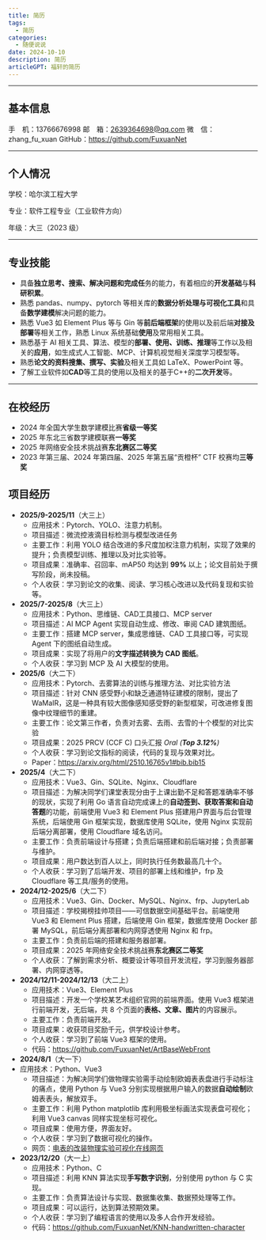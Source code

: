 ```yaml
---
title: 简历
tags:
  - 简历
categories:
  - 随便说说
date: 2024-10-10
description: 简历
articleGPT: 福轩的简历
---
```



---
## 基本信息

手　机：13766676998
邮　箱：2639364698@qq.com
微　信：zhang_fu_xuan
GitHub：https://github.com/FuxuanNet

---

## 个人情况

学校：哈尔滨工程大学

专业：软件工程专业（工业软件方向）

年级：大三（2023 级）

---

## 专业技能

- 具备**独立思考、搜索、解决问题和完成任**务的能力，有着相应的**开发基础**与**科研积累**。
- 熟悉 pandas、numpy、pytorch 等相关库的**数据分析处理与可视化工具**和具备**数学建模**解决问题的能力。
- 熟悉 Vue3 如 Element Plus 等与 Gin 等**前后端框架**的使用以及前后端**对接及部署**等相关工作，熟悉 Linux 系统基础**使用**及常用相关工具。
- 熟悉基于 AI 相关工具、算法、模型的**部署、使用、训练、推理**等工作以及相关的**应用**，如生成式人工智能、MCP、计算机视觉相关深度学习模型等。
- 熟悉**论文的资料搜集、撰写、实验**及相关工具如 LaTeX、PowerPoint 等。
- 了解工业软件如**CAD**等工具的使用以及相关的基于C++的**二次开发**等。

---

## 在校经历

- 2024 年全国大学生数学建模比赛**省级一等奖**
- 2025 年东北三省数学建模联赛**一等奖**
- 2025 年网络安全技术挑战赛**东北赛区二等奖**
- 2023 年第三届、2024 年第四届、2025 年第五届“贡橙杯” CTF 校赛均**三等奖**

## 项目经历

- **2025/9-2025/11**（大三上）
  - 应用技术：Pytorch、YOLO、注意力机制。
  - 项目描述：微流控液滴目标检测与模型改进任务
  - 主要工作：利用 YOLO 结合改进的多尺度加权注意力机制，实现了效果的提升；负责模型训练、推理以及对比实验等。
  - 项目成果：准确率、召回率、mAP50 均达到 **99%** 以上；论文目前处于撰写阶段，尚未投稿。
  - 个人收获：学习到论文的收集、阅读、学习核心改进以及代码复现和实验等。
- **2025/7-2025/8**（大三上）
  - 应用技术：Python、思维链、CAD工具接口、MCP server
  - 项目描述：AI MCP Agent 实现自动生成、修改、审阅 CAD 建筑图纸。
  - 主要工作：搭建 MCP server，集成思维链、CAD 工具接口等，可实现 Agent 下的图纸自动生成。
  - 项目成果：实现了将用户的**文字描述转换为 CAD 图纸**。
  - 个人收获：学习到 MCP 及 AI 大模型的使用。
- **2025/6**（大二下）
  - 应用技术：Pytorch、去雾算法的训练与推理方法、对比实验方法
  - 项目描述：针对 CNN 感受野小和缺乏通道特征建模的限制，提出了 WaMaIR，这是一种具有较大图像感知感受野的新型框架，可改进修复图像中纹理细节的重建。
  - 主要工作：论文第三作者，负责对去雾、去雨、去雪的十个模型的对比实验
  - 项目成果：2025 PRCV (CCF C) 口头汇报 *Oral (**Top 3.12%**)*
  - 个人收获：学习到论文指标的阅读，代码的复现与效果对比。
  - Paper：https://arxiv.org/html/2510.16765v1#bib.bib15
- **2025/4**（大二下）
  - 应用技术：Vue3、Gin、SQLite、Nginx、Cloudflare
  - 项目描述：为解决同学们课堂表现分由于上课出勤不足和答题准确率不够的现状，实现了利用 Go 语言自动完成课上的**自动签到、获取答案和自动答题**的功能，前端使用 Vue3 和 Element Plus 搭建用户界面与后台管理系统，后端使用 Gin 框架实现，数据库使用 SQLite，使用 Nginx 实现前后端分离部署，使用 Cloudflare 域名访问。
  - 主要工作：负责前端设计与搭建；负责后端搭建和前后端对接；负责部署与维护。
  - 项目成果：用户数达到百人以上，同时执行任务数最高几十个。
  - 个人收获：学习到了后端开发、项目的部署上线和维护，frp 及 Cloudflare 等工具/服务的使用。
- **2024/12-2025/6**（大二下）
  - 应用技术：Vue3、Gin、Docker、MySQL、Nginx、frp、JupyterLab
  - 项目描述：学校揭榜挂帅项目——可信数据空间基础平台。前端使用 Vue3 和 Element Plus 搭建，后端使用 Gin 框架，数据库使用 Docker 部署 MySQL，前后端分离部署和内网穿透使用 Nginx 和 frp。
  - 主要工作：负责前后端的搭建和服务器部署。
  - 项目成果：2025 年网络安全技术挑战赛**东北赛区二等奖**
  - 个人收获：了解到需求分析、概要设计等项目开发流程，学习到服务器部署、内网穿透等。
- **2024/12/11-2024/12/13**（大二上）
  - 应用技术：Vue3、Element Plus
  - 项目描述：开发一个学校某艺术组织官网的前端界面。使用 Vue3 框架进行前端开发，无后端，共 8 个页面的**表格、文章、图片**的内容展示。
  - 主要工作：负责前端开发。
  - 项目成果：收获项目奖励千元，供学校设计参考。
  - 个人收获：学习到了前端 Vue3 框架的使用。
  - 代码：https://github.com/FuxuanNet/ArtBaseWebFront
- **2024/8/1**（大一下）
- 应用技术：Python、Vue3
  - 项目描述：为解决同学们做物理实验需手动绘制欧姆表表盘进行手动标注的痛点，使用 Python 与 Vue3 分别实现根据用户输入的数据**自动绘制**欧姆表表头，解放双手。
  - 主要工作：利用 Python matplotlib 库利用极坐标画法实现表盘可视化；利用 Vue3 canvas 同样实现坐标可视化。
  - 项目成果：使用方便，界面友好。
  - 个人收获：学习到了数据可视化的操作。
  - 网页：[电表的改装物理实验可视化在线网页](https://fuxuannet.github.io/ohmmeter/)
- **2023/12/20**（大一上）
    - 应用技术：Python、C
    - 项目描述：利用 KNN 算法实现**手写数字识别**，分别使用 python 与 C 实现。
    - 主要工作：负责算法设计与实现、数据集收集、数据预处理等工作。
    - 项目成果：可以运行，达到算法预期效果。
    - 个人收获：学习到了编程语言的使用以及多人合作开发经验。
    - 代码：https://github.com/FuxuanNet/KNN-handwritten-character